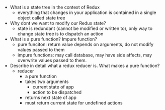 - What is a state tree in the context of Redux 
  - everything that changes in your application is contained in a single object called state tree 
- Why dont we want to modify our Redux state?
  - state is redundant (cannot be modified or written to), only way to change state tree is to dispatch an action 
- What is a pure function? Impure function?
   - pure funciton: return value depends on arguments, do not modify values passed to them 
   - impure functions: may call database, may have side affects, may overwrite values passed to them. 
- Describe in detail what a redux reducer is. What makes a pure function?
  - reducer 
    - a pure function
    - takes two arguments
      - current state of app
      - action to be dispatched 
    - returns next state of app 
    - must return current state for undefined actions 